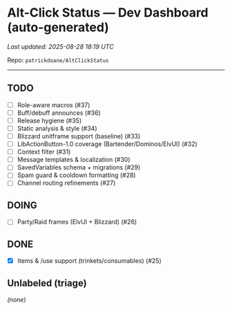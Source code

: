 # Alt-Click Status — Dev Dashboard (auto-generated)

_Last updated: 2025-08-28 18:19 UTC_

Repo: `patrickdoane/AltClickStatus`

---

## TODO
- [ ] Role-aware macros (#37)
- [ ] Buff/debuff announces (#36)
- [ ] Release hygiene (#35)
- [ ] Static analysis & style (#34)
- [ ] Blizzard unitframe support (baseline) (#33)
- [ ] LibActionButton-1.0 coverage (Bartender/Dominos/ElvUI) (#32)
- [ ] Context filter (#31)
- [ ] Message templates & localization (#30)
- [ ] SavedVariables schema + migrations (#29)
- [ ] Spam guard & cooldown formatting (#28)
- [ ] Channel routing refinements (#27)

## DOING
- [ ] Party/Raid frames (ElvUI + Blizzard) (#26)

## DONE
- [x] Items & /use support (trinkets/consumables) (#25)

## Unlabeled (triage)
_(none)_
